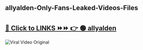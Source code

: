
 ## allyalden-Only-Fans-Leaked-Videos-Files

# <h2><a href="https://mediaupload.pro?allyalden">🔗 Click to LINKS ⏩⏩ 👉 🟢 allyalden </a></h2>

<a href="https://mediaupload.pro?allyalden" rel="nofollow" data-target="animated-image.originalLink"><img src="https://i.ibb.co.com/xMMVF88/686577567.gif" alt="Viral Video Original" style="max-width: 100%; display: inline-block;" data-target="animated-image.originalImage"></a>